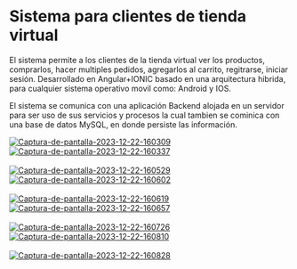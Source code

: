 # Sistema para clientes de tienda virtual  

El sistema permite a los clientes de la tienda virtual ver los productos, comprarlos, hacer multiples pedidos, agregarlos al carrito, regitrarse, iniciar sesión. 
Desarrollado en Angular+IONIC basado en una arquitectura hibrida, para cualquier sistema operativo movil como: Android y IOS.

El sistema se comunica con una aplicación Backend alojada en un servidor para ser uso de sus servicios y procesos la cual tambien se cominica con una base de datos MySQL,
en donde persiste las información.

<a href="https://postimg.cc/pynSdTKy" target="_blank"><img src="https://i.postimg.cc/pynSdTKy/Captura-de-pantalla-2023-12-22-160309.png" alt="Captura-de-pantalla-2023-12-22-160309"/></a> <a href="https://postimg.cc/XpSzBbgL" target="_blank"><img src="https://i.postimg.cc/XpSzBbgL/Captura-de-pantalla-2023-12-22-160337.png" alt="Captura-de-pantalla-2023-12-22-160337"/></a><br/><br/>
<a href="https://postimg.cc/zbHx3tb4" target="_blank"><img src="https://i.postimg.cc/zbHx3tb4/Captura-de-pantalla-2023-12-22-160529.png" alt="Captura-de-pantalla-2023-12-22-160529"/></a> <a href="https://postimg.cc/5QcnzB8y" target="_blank"><img src="https://i.postimg.cc/5QcnzB8y/Captura-de-pantalla-2023-12-22-160602.png" alt="Captura-de-pantalla-2023-12-22-160602"/></a><br/><br/>
<a href="https://postimg.cc/ykmrFbQH" target="_blank"><img src="https://i.postimg.cc/ykmrFbQH/Captura-de-pantalla-2023-12-22-160619.png" alt="Captura-de-pantalla-2023-12-22-160619"/></a> <a href="https://postimg.cc/3ycL85Rg" target="_blank"><img src="https://i.postimg.cc/3ycL85Rg/Captura-de-pantalla-2023-12-22-160657.png" alt="Captura-de-pantalla-2023-12-22-160657"/></a><br/><br/>
<a href="https://postimg.cc/WdsYSwCJ" target="_blank"><img src="https://i.postimg.cc/WdsYSwCJ/Captura-de-pantalla-2023-12-22-160726.png" alt="Captura-de-pantalla-2023-12-22-160726"/></a> <a href="https://postimg.cc/sMK6LZCH" target="_blank"><img src="https://i.postimg.cc/sMK6LZCH/Captura-de-pantalla-2023-12-22-160810.png" alt="Captura-de-pantalla-2023-12-22-160810"/></a><br/><br/>
<a href="https://postimg.cc/gwJSbkYz" target="_blank"><img src="https://i.postimg.cc/gwJSbkYz/Captura-de-pantalla-2023-12-22-160828.png" alt="Captura-de-pantalla-2023-12-22-160828"/></a> 









